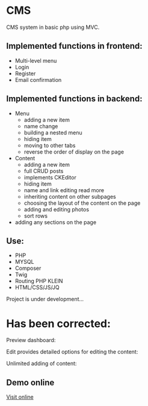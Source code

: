 # CMS
CMS system in basic php using MVC.

## Implemented functions in frontend:
* Multi-level menu 
* Login
* Register
* Email confirmation

## Implemented functions in backend:
<ul>
  <li>Menu
    <ul>
        <li>adding a new item</li>
        <li>name change</li>
        <li>building a nested menu</li>
        <li>hiding item</li>
        <li>moving to other tabs</li>
        <li>reverse the order of display on the page</li>
    </ul>
  </li>
  <li>Content
    <ul>
        <li>adding a new item</li>
        <li>full CRUD posts</li>
        <li>implements CKEditor</li>
        <li>hiding item</li>
        <li>name and link editing read more</li>
        <li>inheriting content on other subpages </li>
        <li>choosing the layout of the content on the page</li>
        <li>adding and editing photos</li>
        <li>sort rows</li>
    </ul>
  </li>
  <li>adding any sections on the page</li>
</ul>

## Use:
* PHP
* MYSQL
* Composer
* Twig
* Routing PHP KLEIN
* HTML/CSS/JS/JQ

Project is under development...

# Has been corrected: 

Preview dashboard:
<img src="http://propozycja.vot.pl/git/cms_dashboard2.jpg" alt="">

Edit provides detailed options for editing the content:
<img src="http://propozycja.vot.pl/git/cms_edit2.jpg" alt="">

Unlimited adding of content:
<img src="http://propozycja.vot.pl/git/cms_body.jpg" alt="">

## Demo online

[Visit online](http://mycms.vot.pl/start)
